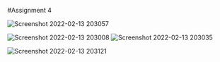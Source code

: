 #Assignment 4

![Screenshot 2022-02-13 203057](https://user-images.githubusercontent.com/98040179/153759594-ee9e3091-cc8a-4330-b1a2-a03f4ceb4353.png)


![Screenshot 2022-02-13 203008](https://user-images.githubusercontent.com/98040179/153759551-d3a53979-9141-4cb1-8d30-41bbcbf12d24.png)
![Screenshot 2022-02-13 203035](https://user-images.githubusercontent.com/98040179/153759591-a3826574-01c2-43c3-b16a-2ef68dd6d976.png)


![Screenshot 2022-02-13 203121](https://user-images.githubusercontent.com/98040179/153759615-00f09b10-e46f-46fe-91df-37dd960fd0df.png)





 
